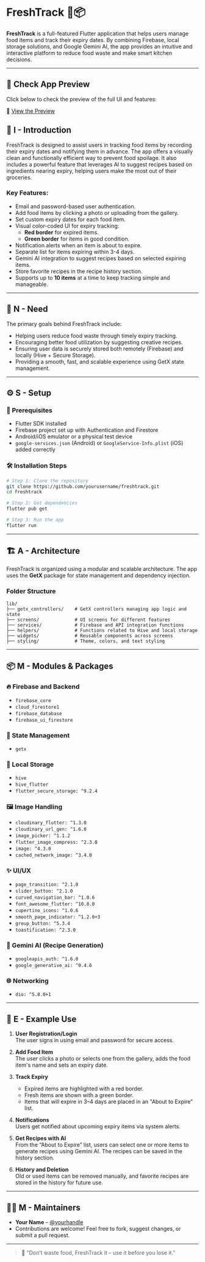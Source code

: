 # FreshTrack 🥦📦

**FreshTrack** is a full-featured Flutter application that helps users manage food items and track their expiry dates. By combining Firebase, local storage solutions, and Google Gemini AI, the app provides an intuitive and interactive platform to reduce food waste and make smart kitchen decisions.

---

## 🚀 Check App Preview

Click below to check the preview of the full UI and features:

🔗 [View the Preview](https://drive.google.com/drive/folders/1wupuRnndFRL4xPdaDgPx_VUyCFOqoBXf)

## 🧩 I - Introduction

FreshTrack is designed to assist users in tracking food items by recording their expiry dates and notifying them in advance. The app offers a visually clean and functionally efficient way to prevent food spoilage. It also includes a powerful feature that leverages AI to suggest recipes based on ingredients nearing expiry, helping users make the most out of their groceries.

### Key Features:
- Email and password-based user authentication.
- Add food items by clicking a photo or uploading from the gallery.
- Set custom expiry dates for each food item.
- Visual color-coded UI for expiry tracking:
  - **Red border** for expired items.
  - **Green border** for items in good condition.
- Notification alerts when an item is about to expire.
- Separate list for items expiring within 3-4 days.
- Gemini AI integration to suggest recipes based on selected expiring items.
- Store favorite recipes in the recipe history section.
- Supports up to **10 items** at a time to keep tracking simple and manageable.

---

## 📌 N - Need

The primary goals behind FreshTrack include:
- Helping users reduce food waste through timely expiry tracking.
- Encouraging better food utilization by suggesting creative recipes.
- Ensuring user data is securely stored both remotely (Firebase) and locally (Hive + Secure Storage).
- Providing a smooth, fast, and scalable experience using GetX state management.

---

## ⚙️ S - Setup

### 🔧 Prerequisites
- Flutter SDK installed
- Firebase project set up with Authentication and Firestore
- Android/iOS emulator or a physical test device
- `google-services.json` (Android) or `GoogleService-Info.plist` (iOS) added correctly

### 🛠 Installation Steps

```bash
# Step 1: Clone the repository
git clone https://github.com/yourusername/freshtrack.git
cd freshtrack

# Step 2: Get dependencies
flutter pub get

# Step 3: Run the app
flutter run
```

---

## 🏗️ A - Architecture

FreshTrack is organized using a modular and scalable architecture. The app uses the **GetX** package for state management and dependency injection.

### Folder Structure

```
lib/
├── getx_controllers/    # GetX controllers managing app logic and state
├── screens/             # UI screens for different features
├── services/            # Firebase and API integration functions
├── helpers/             # Functions related to Hive and local storage
├── widgets/             # Reusable components across screens
├── styling/             # Theme, colors, and text styling
```

---

## 📦 M - Modules & Packages

### 🔥 Firebase and Backend
- `firebase_core`
- `cloud_firestore1`
- `firebase_database`
- `firebase_ui_firestore`

### 🧠 State Management
- `getx`

### 💾 Local Storage
- `hive`
- `hive_flutter`
- `flutter_secure_storage: ^9.2.4`

### 🖼 Image Handling
- `cloudinary_flutter: ^1.3.0`
- `cloudinary_url_gen: ^1.6.0`
- `image_picker: ^1.1.2`
- `flutter_image_compress: ^2.3.0`
- `image: ^4.3.0`
- `cached_network_image: ^3.4.0`

### ✨ UI/UX
- `page_transition: ^2.1.0`
- `slider_button: ^2.1.0`
- `curved_navigation_bar: ^1.0.6`
- `font_awesome_flutter: ^10.8.0`
- `cupertino_icons: ^1.0.6`
- `smooth_page_indicator: ^1.2.0+3`
- `group_button: ^5.3.4`
- `toastification: ^2.3.0`

### 🤖 Gemini AI (Recipe Generation)
- `googleapis_auth: ^1.6.0`
- `google_generative_ai: ^0.4.6`

### 🌐 Networking
- `dio: ^5.8.0+1`

---

## 🧪 E - Example Use

1. **User Registration/Login**  
   The user signs in using email and password for secure access.

2. **Add Food Item**  
   The user clicks a photo or selects one from the gallery, adds the food item's name and sets an expiry date.

3. **Track Expiry**  
   - Expired items are highlighted with a red border.
   - Fresh items are shown with a green border.
   - Items that will expire in 3–4 days are placed in an "About to Expire" list.

4. **Notifications**  
   Users get notified about upcoming expiry items via system alerts.

5. **Get Recipes with AI**  
   From the “About to Expire” list, users can select one or more items to generate recipes using Gemini AI. The recipes can be saved in the history section.

6. **History and Deletion**  
   Old or used items can be removed manually, and favorite recipes are stored in the history for future use.

---

## 👨‍💻 M - Maintainers

- **Your Name** – [@yourhandle](https://github.com/yourusername)
- Contributions are welcome! Feel free to fork, suggest changes, or submit a pull request.

---

> 🌱 "Don’t waste food, FreshTrack it – use it before you lose it."
